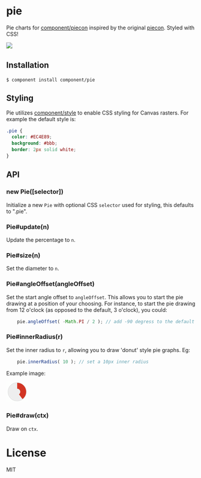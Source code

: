 
# pie

  Pie charts for [component/piecon](https://github.com/component/piecon)
  inspired by the original [piecon](https://github.com/lipka/piecon). Styled
  with CSS!

  ![](http://f.cl.ly/items/360n3W0D2I451205041b/Screen%20Shot%202012-09-19%20at%204.35.54%20PM.png)

## Installation

    $ component install component/pie

## Styling

  Pie utilizes [component/style](https://github.com/component/style)
  to enable CSS styling for Canvas rasters. For example the default
  style is:

```css
.pie {
  color: #EC4E89;
  background: #bbb;
  border: 2px solid white;
}
```

## API

### new Pie([selector])

  Initialize a new `Pie` with optional CSS `selector` used
  for styling, this defaults to ".pie".

### Pie#update(n)

  Update the percentage to `n`.

### Pie#size(n)

  Set the diameter to `n`.

### Pie#angleOffset(angleOffset)

  Set the start angle offset to `angleOffset`. This allows you to start the pie drawing at a position of your choosing. For instance, to start the pie drawing from 12 o'clock (as opposed to the default, 3 o'clock), you could:
  
```javascript
    pie.angleOffset( -Math.PI / 2 ); // add -90 degress to the default start angle of 3 o'clock 
```

### Pie#innerRadius(r)

  Set the inner radius to `r`, allowing you to draw 'donut' style pie graphs. Eg:
  
```javascript
    pie.innerRadius( 10 ); // set a 10px inner radius
```

  Example image:

  ![Inner Radius Example](example_images/inner_radius.png?raw=true)

### Pie#draw(ctx)

  Draw on `ctx`.

# License

  MIT

